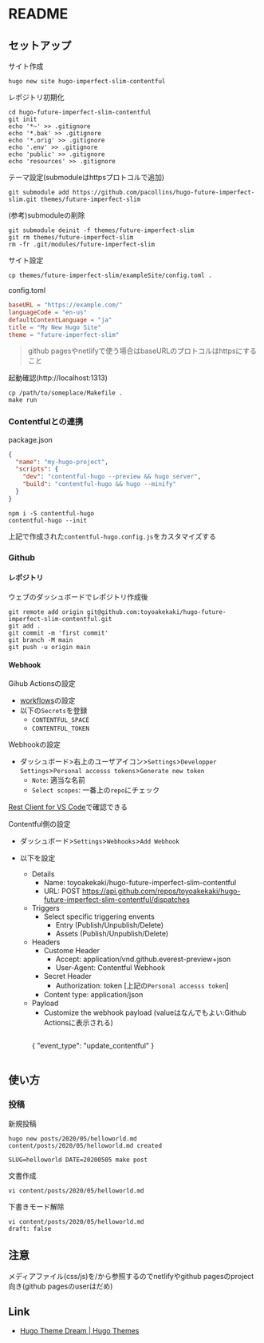 # README

## セットアップ

サイト作成

```shell
hugo new site hugo-imperfect-slim-contentful
```

レポジトリ初期化

```shell
cd hugo-future-imperfect-slim-contentful
git init
echo '*~' >> .gitignore
echo '*.bak' >> .gitignore
echo '*.orig' >> .gitignore
echo '.env' >> .gitignore
echo 'public' >> .gitignore
echo 'resources' >> .gitignore
```

テーマ設定(submoduleはhttpsプロトコルで追加)

```shell
git submodule add https://github.com/pacollins/hugo-future-imperfect-slim.git themes/future-imperfect-slim
```

(参考)submoduleの削除

```shell
git submodule deinit -f themes/future-imperfect-slim
git rm themes/future-imperfect-slim
rm -fr .git/modules/future-imperfect-slim
```

サイト設定

```shell
cp themes/future-imperfect-slim/exampleSite/config.toml .
```

config.toml

```toml
baseURL = "https://example.com/"
languageCode = "en-us"
defaultContentLanguage = "ja"
title = "My New Hugo Site"
theme = "future-imperfect-slim"
```

> github pagesやnetlifyで使う場合はbaseURLのプロトコルはhttpsにすること

起動確認(http://localhost:1313)

```shell
cp /path/to/someplace/Makefile .
make run
```

### Contentfulとの連携

package.json

```json
{
  "name": "my-hugo-project",
  "scripts": {
    "dev": "contentful-hugo --preview && hugo server",
    "build": "contentful-hugo && hugo --minify"
  }
}
```

```shell
npm i -S contentful-hugo
contentful-hugo --init
```

上記で作成された`contentful-hugo.config.js`をカスタマイズする

### Github

#### レポジトリ

ウェブのダッシュボードでレポジトリ作成後

```shell
git remote add origin git@github.com:toyoakekaki/hugo-future-imperfect-slim-contentful.git
git add .
git commit -m 'first commit'
git branch -M main
git push -u origin main
```

#### Webhook

Gihub Actionsの設定

* [workflows](./.github/workflows/gh-pages.yaml)の設定
* 以下の`Secrets`を登録
  * `CONTENTFUL_SPACE`
  * `CONTENTFUL_TOKEN`

Webhookの設定

* ダッシュボード>右上のユーザアイコン>`Settings`>`Developper Settings`>`Personal accesss tokens`>`Generate new token`
  * `Note`: 適当な名前
  * `Select scopes`: 一番上の`repo`にチェック

[Rest Client for VS Code](./test.http)で確認できる


Contentful側の設定

* ダッシュボード>`Settings`>`Webhooks`>`Add Webhook`
* 以下を設定

  * Details
    * Name: toyoakekaki/hugo-future-imperfect-slim-contentful
    * URL: POST https://api.github.com/repos/toyoakekaki/hugo-future-imperfect-slim-contentful/dispatches
  * Triggers
    * Select specific triggering envents
      * Entry (Publish/Unpublish/Delete)
      * Assets (Publish/Unpublish/Delete)
  * Headers
    * Custome Header
      * Accept: application/vnd.github.everest-preview+json
      * User-Agent: Contentful Webhook
    * Secret Header
      * Authorization: token [上記の`Personal accesss token`]
    * Content type: application/json
  * Payload
    * Customize the webhook payload (valueはなんでもよい:Github Actionsに表示される)
      ```json
    {
      "event_type": "update_contentful"
    }
    ```

## 使い方

### 投稿

新規投稿

```shell
hugo new posts/2020/05/helloworld.md
content/posts/2020/05/helloworld.md created
```

```shell
SLUG=helloworld DATE=20200505 make post
```

文書作成

```shell
vi content/posts/2020/05/helloworld.md
```

下書きモード解除

```shell
vi content/posts/2020/05/helloworld.md
draft: false
```

## 注意

メディアファイル(css/js)を/から参照するのでnetlifyやgithub pagesのproject向き(github pagesのuserはだめ)

## Link

* [Hugo Theme Dream \| Hugo Themes](https://themes.gohugo.io/hugo-theme-dream/)
